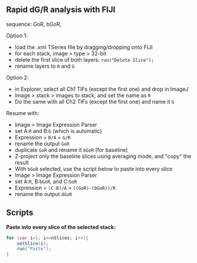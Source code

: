 ## Rapid dG/R analysis with FIJI
sequence: GoR, bGoR, 

Option 1:
* load the .xml TSeries file by dragging/dropping onto FIJI
* for each stack, image > type > 32-bit
* delete the first slice of both layers: `run("Delete Slice");`
* rename layers to `R` and `G`

Option 2:
* in Explorer, select all Ch1 TIFs (except the first one) and drop in ImageJ
* Image > stack > images to stack, and set the name as `R`
* Do the same with all Ch2 TIFs (except the first one) and name it `G`

Resume with:
* Image > Image Expression Parser
 * set A:`R` and B:`G` (which is automatic)
 * Expression = `B/A` = `G/R`
 * rename the output `GoR`
* duplicate `GoR` and rename it `bGoR` (for baseline)
* Z-project only the baseline slices using averaging mode, and "copy" the result
* With `bGoR` selected, use the script below to paste into every slice
* Image > Image Expression Parser
 * set A:`R`, B:`bGoR`, and C:`GoR`
 * Expression = `(C-B)/A` = `((GoR)-(bGoR))/R`
 * rename the output `dGoR`

## Scripts #

**Paste into every slice of the selected stack:**
```java
for (var i=1; i<=nSlices; i++){
	setSlice(i);
	run("Paste");
}
```

